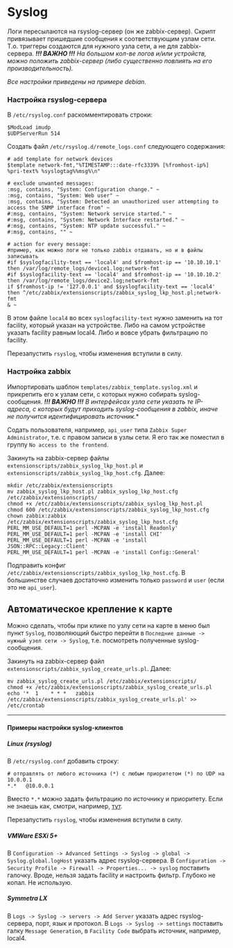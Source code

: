 # Syslog

Логи пересылаются на rsyslog-сервер (он же zabbix-сервер). Скрипт привязывает пришедшие сообщения к соответствующим узлам сети. Т.о. триггеры создаются для нужного узла сети, а не для zabbix-сервера.
***!!! ВАЖНО !!!*** *На большом кол-ве логов и/или устройств, можно положить zabbix-сервер (либо существенно повлиять на его производительность).*

*Все настройки приведены на примере debian.*

### Настройка rsyslog-сервера
В `/etc/rsyslog.conf` раскомментировать строки:

    $ModLoad imudp
    $UDPServerRun 514

Создать файл `/etc/rsyslog.d/remote_logs.conf` следующего содержания:

    # add template for network devices
    $template network-fmt,"%TIMESTAMP:::date-rfc3339% [%fromhost-ip%] %pri-text% %syslogtag%%msg%\n"
    
    # exclude unwanted messages:
    :msg, contains, "System: Configuration change." ~
    :msg, contains, "System: Web user" ~
    :msg, contains, "System: Detected an unauthorized user attempting to access the SNMP interface from" ~
    #:msg, contains, "System: Network service started." ~
    #:msg, contains, "System: Network Interface restarted." ~
    #:msg, contains, "System: NTP update successful." ~
    #:msg, contains, "" ~

    # action for every message:
    #пример, как можно логи не только zabbix отдавать, но и в файлы записывать
    #if $syslogfacility-text == 'local4' and $fromhost-ip == '10.10.10.1' then /var/log/remote_logs/device1.log;network-fmt
    #if $syslogfacility-text == 'local4' and $fromhost-ip == '10.10.10.2' then /var/log/remote_logs/device2.log;network-fmt
    if $fromhost-ip != '127.0.0.1' and $syslogfacility-text == 'local4' then ^/etc/zabbix/extensionscripts/zabbix_syslog_lkp_host.pl;network-fmt
    & ~

В этом файле `local4` во всех `syslogfacility-text` нужно заменить на тот facility, который указан на устройстве. Либо на самом устройстве указать facility равным local4. Либо и вовсе убрать фильтрацию по facility.

Перезапустить `rsyslog`, чтобы изменения вступили в силу.

### Настройка zabbix
Импортировать шаблон `templates/zabbix_template.syslog.xml` и прикрепить его к узлам сети, с которых нужно собирать syslog-сообщения. 
***!!! ВАЖНО !!!*** *В интерфейсах узла сети указать те IP-адреса, с которых будут приходить syslog-сообщения в zabbix, иначе не получится идентифицировать источник.**

Содать пользователя, например, `api_user` типа `Zabbix Super Administrator`, т.е. с правом записи в узлы сети. Я его так же поместил в группу `No access to the frontend`.

Закинуть на zabbix-сервер файлы `extensionscripts/zabbix_syslog_lkp_host.pl` и `extensionscripts/zabbix_syslog_lkp_host.cfg`. Далее:

    mkdir /etc/zabbix/extensionscripts
    mv zabbix_syslog_lkp_host.pl zabbix_syslog_lkp_host.cfg /etc/zabbix/extensionscripts/
    chmod +x /etc/zabbix/extensionscripts/zabbix_syslog_lkp_host.pl
    chmod 600 /etc/zabbix/extensionscripts/zabbix_syslog_lkp_host.cfg
    chown zabbix:zabbix /etc/zabbix/extensionscripts/zabbix_syslog_lkp_host.cfg
    PERL_MM_USE_DEFAULT=1 perl -MCPAN -e 'install Readonly'
    PERL_MM_USE_DEFAULT=1 perl -MCPAN -e 'install CHI'
    PERL_MM_USE_DEFAULT=1 perl -MCPAN -e 'install JSON::RPC::Legacy::Client'
    PERL_MM_USE_DEFAULT=1 perl -MCPAN -e 'install Config::General'

Подправить конфиг `/etc/zabbix/extensionscripts/zabbix_syslog_lkp_host.cfg`. В большинстве случаев достаточно изменить только `password` и `user` (если это не `api_user`).

## Автоматическое крепление к карте
Можно сделать, чтобы при клике по узлу сети на карте в меню был пункт `Syslog`, позволяющий быстро перейти в `Последние данные -> нужный узел сети -> Syslog`, т.е. посмотреть полученные syslog-сообщения.

Закинуть на zabbix-сервер файл `extensionscripts/zabbix_syslog_create_urls.pl`. Далеe:

    mv zabbix_syslog_create_urls.pl /etc/zabbix/extensionscripts/
    chmod +x /etc/zabbix/extensionscripts/zabbix_syslog_create_urls.pl
    echo '*  1    * * *   zabbix /etc/zabbix/extensionscripts/zabbix_syslog_create_urls.pl' >> /etc/crontab

-----

#### Примеры настройки syslog-клиентов

##### **Linux (rsyslog)**
В `/etc/rsyslog.conf` добавить строку:

    # отправлять от любого источника (*) с любым приоритетом (*) по UDP на 10.0.0.1 
    *.*   @10.0.0.1

Вместо `*.*` можно задать фильтрацию по источнику и приоритету. Если не знаешь как, смотри, например, [тут](http://www.k-max.name/linux/syslogd-and-logrotate/).

Перезапустить `rsyslog`, чтобы изменения вступили в силу.

##### **VMWare ESXi 5+**
В `Configuration -> Advanced Settings -> Syslog -> global -> Syslog.global.logHost` указать адрес rsyslog-сервера.
В `Configuration -> Security Profile -> Firewall -> Properties... -> syslog` поставить галочку.
Вроде, нельзя задать facility и настроить фильтр. Глубоко не копал. Не использую.

##### **Symmetra LX**
В `Logs -> Syslog -> servers -> Add Server` указать адрес rsyslog-сервера, порт, язык и протокол.
В `Logs -> Syslog -> settings` поставить галку `Message Generation`, в `Facility Code` выбрать источник, например, local4.

